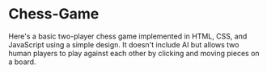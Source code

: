 
# Chess-Game
Here's a basic two-player chess game implemented in HTML, CSS, and JavaScript using a simple design. It doesn't include AI but allows two human players to play against each other by clicking and moving pieces on a board.
